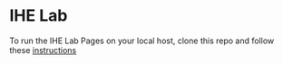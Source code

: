 # IHE Lab

To run the IHE Lab Pages on your local host, clone this repo and follow these [instructions](https://help.github.com/articles/using-jekyll-with-pages/)